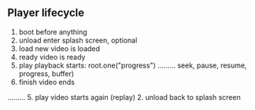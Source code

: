 
## Player lifecycle

1. boot     before anything
2. unload   enter splash screen, optional
3. load     new video is loaded
4. ready    video is ready
5. play     playback starts: root.one("progress")
.........   seek, pause, resume, progress, buffer)
6. finish   video ends

.........
5. play     video starts again (replay)
2. unload   back to splash screen